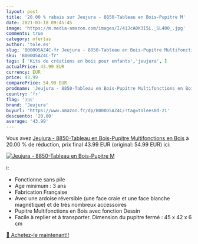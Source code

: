 ```yaml
---
layout: post
title: '20.00 % rabais sur Jeujura - 8850-Tableau en Bois-Pupitre M'
date: 2021-03-18 09:45:45
image: 'https://m.media-amazon.com/images/I/41JcA0K3I5L._SL400_.jpg'
comments: true
category: ofertas
author: 'tole.es'
slug: 'B000O5AZ4C-fr Jeujura - 8850-Tableau en Bois-Pupitre Multifonctions en Bois'
sku: 'B000O5AZ4C-fr'
tags: [ 'Kits de créations en bois pour enfants','jeujura', ]
actualPrice: 43.99 EUR
currency: EUR
price: 43.99
comparePrice: 54.99 EUR
prodname: 'Jeujura - 8850-Tableau en Bois-Pupitre Multifonctions en Bois'
country: 'fr'
flag: '🇫🇷'
brand: 'Jeujura'
buyurl: 'https://www.amazon.fr/dp/B000O5AZ4C/?tag=tolees0d-21'
descuento: '20.00'
average: '43.99'
---
```


Vous avez [Jeujura - 8850-Tableau en Bois-Pupitre Multifonctions en Bois](https://www.amazon.fr/dp/B000O5AZ4C/?tag=tolees0d-21)  à  20.00 % de réduction, prix final  43.99 EUR (original: 54.99 EUR) ici:

[![Jeujura - 8850-Tableau en Bois-Pupitre M](https://m.media-amazon.com/images/I/41JcA0K3I5L._SL400_.jpg)](https://www.amazon.fr/dp/B000O5AZ4C/?tag=tolees0d-21)

ℹ️:

- Fonctionne sans pile
- Age minimum : 3 ans
- Fabrication Française
- Avec une ardoise réversible (une face craie et une face blanche magnétique) et de très nombreux accessoires
- Pupitre Multifonctions en Bois avec fonction Dessin
- Facile à replier et à transporter. Dimension du pupitre fermé : 45 x 42 x 6 cm

[🛒 Achetez-le maintenant!!](https://www.amazon.fr/dp/B000O5AZ4C/?tag=tolees0d-21)
